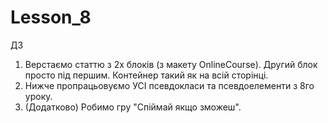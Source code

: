 # Lesson_8
ДЗ
1) Верстаємо статтю з 2х блоків (з макету OnlineCourse). Другий блок просто під першим. Контейнер такий як на всій сторінці.
2) Нижче пропрацьовуємо УСІ псевдокласи та псевдоелементи з 8го уроку.
3) (Додатково) Робимо гру "Спіймай якщо зможеш".

